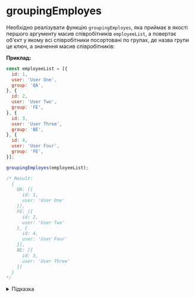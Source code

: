 # groupingEmployes

Необхідно реалізувати функцію `groupingEmployes`, яка приймає в якості першого аргументу масив співробітників `employeeList`, а повертає об'єкт у якому всі співробітники посортовані по групах, де назва групи це ключ, а значення масив співробітників:

**Приклад:**

```js
const employeeList = [{
  id: 1,
  user: 'User One',
  group: 'QA',
}, {
  id: 2,
  user: 'User Two',
  group: 'FE',
}, {
  id: 3,
  user: 'User Three',
  group: 'BE',
}, {
  id: 4,
  user: 'User Four',
  group: 'FE',
}];

groupingEmployes(employeeList);

/* Result:
  {
    QA: [{
      id: 1,
      user: 'User One'
    }],
    FE: [{
      id: 2,
      user: 'User Two'
    }, {
      id: 4,
      user: 'User Four'
    }],
    BE: [{
      id: 3,
      user: 'User Three'
    }]
  }
*/
```

<details>
  <summary>Підказка</summary>

  ---

  Алгоритм дій для реалізації функції:
  
  * Оголошуємо новий об'єкт `result` в середині функції.
  * Ітеруємо масив працівників.
  * На кожній ітерації перевіряємо чи немає в об'єкті `result` відповідної групи. Якщо немає, то створюємо відповідну групу в об'єкті `result`. Кожна група має бути масивом працівників.
  * Додаємо працівника до відповідної групи.
  * Результат повертаємо із функції за допомогою `return`.
</details>
